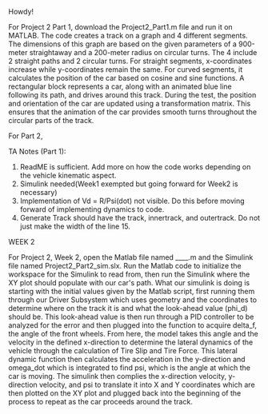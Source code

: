 Howdy!

For Project 2 Part 1, download the Project2_Part1.m file and run it on MATLAB. The code creates a track on a graph and 4 different segments. The dimensions of this graph are based on the given parameters of a 900-meter straightaway and a 200-meter radius on circular turns. The 4 include 2 straight paths and 2 circular turns. For straight segments, x-coordinates increase while y-coordinates remain the same. For curved segments, it calculates the position of the car based on cosine and sine functions. A rectangular block represents a car, along with an animated blue line following its path, and drives around this track. During the test, the position and orientation of the car are updated using a transformation matrix. This ensures that the animation of the car provides smooth turns throughout the circular parts of the track.

For Part 2,

TA Notes (Part 1):

1. ReadME is sufficient. Add more on how the code works depending on the vehicle kinematic aspect.
2. Simulink needed(Week1 exempted but going forward for Week2 is necessary)
3. Implementation of Vd = R/Psi(dot) not visible. Do this before moving forward of implementing dynamics to code.
4. Generate Track should have the track, innertrack, and outertrack. Do not just make the width of the line 15.


WEEK 2

For Project 2, Week 2, open the Matlab file named ____.m and the Simulink file named Project2_Part2_sim.slx. Run the Matlab code to initialize the workspace for the Simulink to read from, then run the Simulink where the XY plot should populate with our car's path. What our simulink is doing is starting with the initial values given by the Matlab script, first running them through our Driver Subsystem which uses geometry and the coordinates to determine where on the track it is and what the look-ahead value (phi_d) should be. This look-ahead value is then run through a PID controller to be analyzed for the error and then plugged into the function to acquire delta_f, the angle of the front wheels. From here, the model takes this angle and the velocity in the defined x-direction to determine the lateral dynamics of the vehicle through the calculation of Tire Slip and Tire Force. This lateral dynamic function then calculates the acceleration in the y-direction and omega_dot which is integrated to find psi, which is the angle at which the car is moving. The simulink then complies the x-direction velocity, y-direction velocity, and psi to translate it into X and Y coordinates which are then plotted on the XY plot and plugged back into the beginning of the process to repeat as the car proceeds around the track.  

